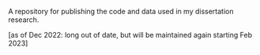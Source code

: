 A repository for publishing the code and data used in my dissertation research.

[as of Dec 2022: long out of date, but will be maintained again starting Feb 2023]


